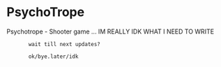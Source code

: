 # PsychoTrope
Psychotrope - Shooter game ...
           IM REALLY IDK WHAT I NEED TO WRITE

           wait till next updates?

           ok/bye.later/idk
